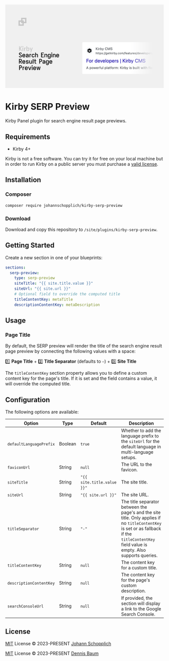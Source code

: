 ![Kirby Search Engine Result Page Preview](./.github/kirby-serp-preview.png)

# Kirby SERP Preview

Kirby Panel plugin for search engine result page previews.

## Requirements

- Kirby 4+

Kirby is not a free software. You can try it for free on your local machine but in order to run Kirby on a public server you must purchase a [valid license](https://getkirby.com/buy).

## Installation

### Composer

```bash
composer require johannschopplich/kirby-serp-preview
```

### Download

Download and copy this repository to `/site/plugins/kirby-serp-preview`.

## Getting Started

Create a new section in one of your blueprints:

```yml
sections:
  serp-preview:
    type: serp-preview
    siteTitle: "{{ site.title.value }}"
    siteUrl: "{{ site.url }}"
    # Optional field to override the computed title
    titleContentKey: metaTitle
    descriptionContentKey: metaDescription
```

## Usage

### Page Title

By default, the SERP preview will render the title of the search engine result page preview by connecting the following values with a space:

1️⃣ **Page Title** + 2️⃣ **Title Separator** (defaults to `–`) + 3️⃣ **Site Title**

The `titleContentKey` section property allows you to define a custom content key for the page's title. If it is set and the field contains a value, it will override the computed title.

## Configuration

The following options are available:

| Option                  | Type    | Default                    | Description                                                                                                                                                                                 |
| ----------------------- | ------- | -------------------------- | ------------------------------------------------------------------------------------------------------------------------------------------------------------------------------------------- |
| `defaultLanguagePrefix` | Boolean | `true`                     | Whether to add the language prefix to the `siteUrl` for the default language in multi-language setups.                                                                                      |
| `faviconUrl`            | String  | `null`                     | The URL to the favicon.                                                                                                                                                                     |
| `siteTitle`             | String  | `"{{ site.title.value }}"` | The site title.                                                                                                                                                                             |
| `siteUrl`               | String  | `"{{ site.url }}"`         | The site URL.                                                                                                                                                                               |
| `titleSeparator`        | String  | `"-"`                      | The title separator between the page's and the site title. Only applies if no `titleContentKey` is set or as fallback if the `titleContentKey` field value is empty. Also supports queries. |
| `titleContentKey`       | String  | `null`                     | The content key for a custom title.                                                                                                                                                         |
| `descriptionContentKey` | String  | `null`                     | The content key for the page's custom description.                                                                                                                                          |
| `searchConsoleUrl`      | String  | `null`                     | If provided, the section will display a link to the Google Search Console.                                                                                                                  |

## License

[MIT](./LICENSE) License © 2023-PRESENT [Johann Schopplich](https://github.com/johannschopplich)

[MIT](./LICENSE) License © 2023-PRESENT [Dennis Baum](https://github.com/dennisbaum)
